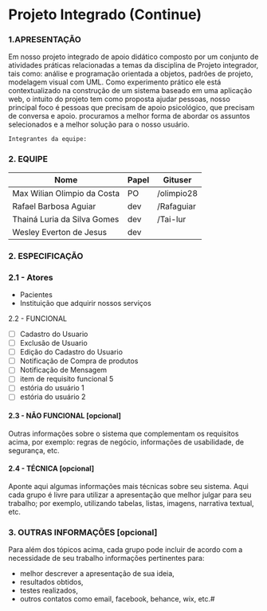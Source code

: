 # Projeto Integrado (Continue)

### 1.APRESENTAÇÃO

 Em nosso projeto integrado de apoio didático composto por um conjunto de atividades práticas relacionadas a temas da disciplina de Projeto integrador, tais como: análise e programação orientada a objetos, padrões de projeto, modelagem visual com UML. Como experimento prático ele está contextualizado na construção de um sistema baseado em uma aplicação web, o intuito do projeto tem como proposta ajudar pessoas, nosso principal foco é pessoas que precisam de apoio psicológico, que precisam de conversa e apoio. procuramos a melhor forma de abordar os assuntos selecionados e a melhor solução para o nosso usuário.

    Integrantes da equipe:
### 2. EQUIPE  
|Nome|Papel|Gituser|
|--|--|--|
|Max Wilian Olimpio da Costa|PO|/olimpio28|
|Rafael Barbosa Aguiar |dev|/Rafaguiar|
|Thainá Luria da Silva Gomes|dev|/Tai-lur|
|Wesley Everton de Jesus|dev||/weslleyeverton|

### 2. ESPECIFICAÇÃO

### 2.1 - Atores
- Pacientes
- Instituição que adquirir nossos serviços

2.2 - FUNCIONAL
 - [ ] Cadastro do Usuario
 - [ ] Exclusão de Usuario
 - [ ] Edição do Cadastro do Usuario
 - [ ] Notificação de Compra de produtos
 - [ ] Notificação de Mensagem 
 - [ ] item de requisito funcional 5
 - [ ] estória do usuário 1
 - [ ] estória do usuário 2

#### 2.3 - NÃO FUNCIONAL [opcional]
Outras informações sobre o sistema que complementam os requisitos acima, por exemplo: regras de negócio, informações de usabilidade, de segurança, etc.

#### 2.4 - TÉCNICA [opcional]
Aponte aqui algumas informações mais técnicas sobre seu sistema. Aqui cada grupo é livre para utilizar a apresentação que melhor julgar para seu trabalho; por exemplo, utilizando tabelas, listas, imagens, narrativa textual, etc. 

### 3. OUTRAS INFORMAÇÕES [opcional]
Para além dos tópicos acima, cada grupo pode incluir de acordo com a necessidade de seu trabalho informações pertinentes para:
 - melhor descrever a apresentação de sua ideia,
 - resultados obtidos,
 - testes realizados, 
 - outros contatos como email, facebook, behance,
   wix, etc.# 
